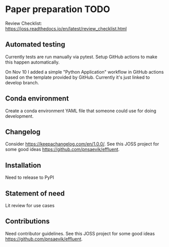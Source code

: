 # Paper preparation TODO

Review Checklist: https://joss.readthedocs.io/en/latest/review_checklist.html

## Automated testing

Currently tests are run manually via pytest. Setup GitHub actions to make this happen automatically. 

On Nov 10 I added a simple "Python Application" workflow in GitHub actions based on the template provided by GitHub.
Currently it's just linked to develop branch.

## Conda environment

Create a conda environment YAML file that someone could use for doing development.

## Changelog

Consider https://keepachangelog.com/en/1.0.0/. See this JOSS project for some good ideas https://github.com/pnsaevik/effluent.

## Installation

Need to release to PyPI

## Statement of need

Lit review for use cases

## Contributions

Need contributor guidelines. See this JOSS project for some good ideas https://github.com/pnsaevik/effluent.
